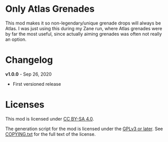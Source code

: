 Only Atlas Grenades
===================

This mod makes it so non-legendary/unique grenade drops will always be Atlas.  I
was just using this during my Zane run, where Atlas grenades were by far the
most useful, since actually aiming grenades was often not really an option.

Changelog
=========

**v1.0.0** - Sep 26, 2020
 * First versioned release
 
Licenses
========

This mod is licensed under [CC BY-SA 4.0](https://creativecommons.org/licenses/by-sa/4.0/).

The generation script for the mod is licensed under the
[GPLv3 or later](https://www.gnu.org/licenses/quick-guide-gplv3.html).
See [COPYING.txt](../../COPYING.txt) for the full text of the license.

